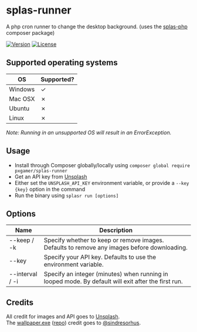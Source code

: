 # splas-runner

A php cron runner to change the desktop background. (uses the [splas-php][splas] composer package)

[![Version](https://img.shields.io/packagist/v/pxgamer/splas-runner.svg)](https://packagist.org/p/pxgamer/splas-runner)
[![License](https://img.shields.io/packagist/l/pxgamer/splas-runner.svg)](https://opensource.org/licenses/mit-license)

## Supported operating systems

OS      | Supported?
------- | ----------
Windows | ✓
Mac OSX | ✗
Ubuntu  | ✗
Linux   | ✗

_Note: Running in an unsupported OS will result in an ErrorException._

## Usage

- Install through Composer globally/locally using `composer global require pxgamer/splas-runner`
- Get an API key from [Unsplash][us]
- Either set the `UNSPLASH_API_KEY` environment variable, or provide a `--key {key}` option in the command
- Run the binary using `splasr run [options]`

## Options

Name | Description
---- | -----
--keep / -k | Specify whether to keep or remove images. Defaults to remove any images before downloading.
--key | Specify your API key. Defaults to use the environment variable.
--interval / -i | Specify an integer (minutes) when running in looped mode. By default will exit after the first run.

## Credits

All credit for images and API goes to [Unsplash][us].  
The [wallpaper.exe](resources/bin) ([repo][wallpaper]) credit goes to [@sindresorhus][sindresorhus].  

[us]: https://unsplash.com
[wallpaper]: https://github.com/sindresorhus/win-wallpaper
[sindresorhus]: https://github.com/sindresorhus
[splas]: https://github.com/pxgamer/splas-php
